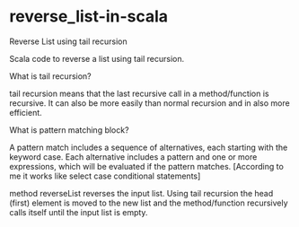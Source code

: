 # reverse_list-in-scala
Reverse List using tail recursion

Scala code to reverse a list using tail recursion.

What is tail recursion? 


tail recursion means that the last recursive call in a method/function is recursive. It can also be more easily than normal recursion and in also more efficient.

What is pattern matching block?


A pattern match includes a sequence of alternatives, each starting with the keyword case. Each alternative includes a pattern and one or more expressions, which will be evaluated if the pattern matches. [According to me it works like select case conditional statements]

method reverseList reverses the input list.
Using tail recursion the head (first) element is moved to the new list and the method/function recursively calls itself until the input list is empty.
